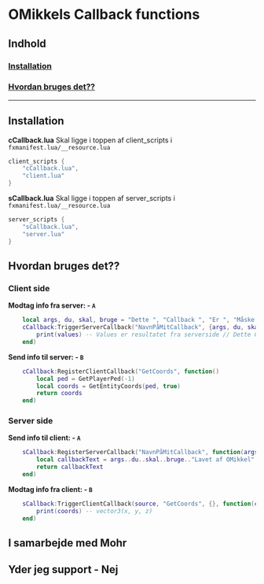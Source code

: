 # OMikkels Callback functions

## Indhold

### [Installation](#Installation)
### [Hvordan bruges det??](#hvordan-bruges-det-1)

---

## Installation

**cCallback.lua**
Skal ligge i toppen af client_scripts i `fxmanifest.lua/__resource.lua`
```lua
client_scripts {
    "cCallback.lua",
    "client.lua"
}
```

**sCallback.lua**
Skal ligge i toppen af server_scripts i `fxmanifest.lua/__resource.lua`
```lua
server_scripts {
    "sCallback.lua",
    "server.lua"
}
```

## Hvordan bruges det??

### Client side

**Modtag info fra server: - `A`**
```lua
    local args, du, skal, bruge = "Dette ", "Callback ", "Er ", "Måske "
    cCallback:TriggerServerCallback("NavnPåMitCallback", {args, du, skal, bruge}, function(values)
        print(values) -- Values er resultatet fra serverside // Dette Callback Er Måske Lavet af OMikkel
    end)
```

**Send info til server: - `B`**
```lua
    cCallback:RegisterClientCallback("GetCoords", function()
        local ped = GetPlayerPed(-1)
        local coords = GetEntityCoords(ped, true)
        return coords
    end)
```

### Server side

**Send info til client: - `A`**
```lua
    sCallback:RegisterServerCallback("NavnPåMitCallback", function(args, du, skal, bruge)
        local callbackText = args..du..skal..bruge.."Lavet af OMikkel"
        return callbackText
    end)
```

**Modtag info fra client: - `B`**
```lua
    sCallback:TriggerClientCallback(source, "GetCoords", {}, function(coords)
        print(coords) -- vector3(x, y, z)
    end)
```

## I samarbejde med Mohr

## Yder jeg support - Nej
